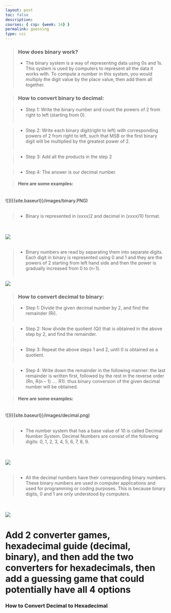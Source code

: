 ```yaml
---
layout: post
toc: false
description:
courses: { csp: {week: 14} }
permalink: guessing
type: ccc
---
```


>### How does binary work? 
>- The binary system is a way of representing data using 0s and 1s. This system is used by computers to represent all the data it works with. To compute a number in this system, you would multiply the digit value by the place value, then add them all together.

>### How to convert binary to decimal:

>- Step 1: Write the binary number and count the powers of 2 from right to left (starting from 0).
<br><br>

>- Step 2: Write each binary digit(right to left) with corresponding powers of 2 from right to left, such that MSB or the first binary digit will be multiplied by the greatest power of 2.
<br><br>

>- Step 3: Add all the products in the step 2
<br><br>

>- Step 4: The answer is our decimal number.

>#### Here are some examples:
<br>
![]({{site.baseurl}}/images/binary.PNG)
<br><br>

>- Binary is represented in (xxxx)2 and decimal in (xxxx)10 format.

<br><br>
![]({{site.baseurl}}/images/binary2.PNG)
<br><br>

>- Binary numbers are read by separating them into separate digits. Each digit in binary is represented using 0 and 1 and they are the powers of 2 starting from left hand side and then the power is gradually increased from 0 to (n-1).
<br><br>

![]({{site.baseurl}}/images/binary3.PNG)

>### How to convert decimal to binary: 

>- Step 1: Divide the given decimal number by 2, and find the remainder (Ri).
<br><br>

>- Step 2: Now divide the quotient (Qi) that is obtained in the above step by 2, and find the remainder.
<br><br>

>- Step 3: Repeat the above steps 1 and 2, until 0 is obtained as a quotient.
<br><br>

>- Step 4: Write down the remainder in the following manner: the last remainder is written first, followed by the rest in the reverse order (Rn, R(n – 1) …. R1). thus binary conversion of the given decimal number will be obtained.

>#### Here are some examples: 
<br>
![]({{site.baseurl}}/images/decimal.png)
<br><br>

>- The number system that has a base value of 10 is called Decimal Number System. Decimal Numbers are consist of the following digits: 0, 1, 2, 3, 4, 5, 6, 7, 8, 9.

<br><br>
![]({{site.baseurl}}/images/decimal2.png)
<br><br>

>- All the decimal numbers have their corresponding binary numbers. These binary numbers are used in computer applications and used for programming or coding purposes. This is because binary digits, 0 and 1 are only understood by computers.

<br><br>
![]({{site.baseurl}}/images/decimal3.png)

# Add 2 converter games, hexadecimal guide (decimal, binary), and then add the two converters for hexadecimals, then add a guessing game that could potentially have all 4 options

### How to Convert Decimal to Hexadecimal